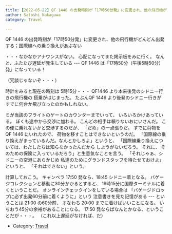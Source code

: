 ```yaml
---
title: [2022-05-22] QF 1446 の出発時刻が「17時50分発」に変更され、他の飛行機がどんどん出発する；国際線への乗り換えがあぶない
author: Satoshi Nakagawa
category: Travel

---
```


QF 1446 の出発時刻が「17時50分発」に変更され、他の飛行機がどんどん出発する；国際線への乗り換えがあぶない

 ・・・なかなかアナウンスがない。
心配になってまた掲示板をみに行く。
なんと、ふたたび遅延が発生している ---
QF 1446 は「17時50分（午後5時50分）発」になっている！

 （冗談じゃないぞ・・・）

 時計をみると現在の時刻は
5時15分・・・
QF1446 より本来後発のシドニー行きの飛行機の
搭乗がはじまった。
たぶんQF 1446 より後発のシドニー行きが
すでに何台か飛び立ったのかもしれない。

 Ｅが当該のフライトのゲートのカウンターまでいって、
いろいろかけあっている。
ぼくも途中から交渉に加わる。
こんどの相手は頼りないおにいさんだ。
この便に乗れないかと交渉するのだが、
「だめ」の一点張りだ。
すでに荷物を QF 1446 にいれたので、
荷物を移すことはできないというのだ。
「国際線の乗り換えがまっているんだ。なんとかしろよ」というと、
「国際線乗り換えについては、わたしたちは知らなかったんだから
しようがないだろう。
それに、
そのための保険に入っているだろう」と生意気なことを言う。
「それじゃぁ、シドニーの空港にあらかじめ
私達のためにグランドスタッフを待たせておけよ」というと、
「それはできない」という。

 計算しておこう。
キャンベラ 17:50 発なら、18:45 シドニー着となる。
バゲージコレクションと移動に30分かかるとすると、
19時15分に国際ターミナルに着くということだ。
オンラインチェックインをしている場合は
「バゲージドロップに必ず出発60分前に着くように」という
注意書きを見た記憶がある ---
ということは 21:00 の60分前、
すなわち 20:00 までに着けばいいことになる。
いちおう45分の余裕があることになる。
17:50 発ならばなんとかなる、ということだが・・・。
（これ以上遅延がなければ、だ）

- Category: [Travel](https://merapano.github.io/categories.html#Travel)

